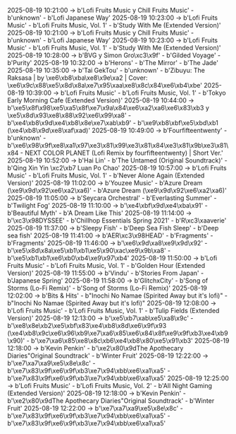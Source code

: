 2025-08-19 10:21:00 -> b'Lofi Fruits Music y Chill Fruits Music' - b'unknown' - b'Lofi Japanese Way'
2025-08-19 10:23:00 -> b'Lofi Fruits Music' - b'Lofi Fruits Music, Vol. 1' - b'Study With Me (Extended Version)'
2025-08-19 10:21:00 -> b'Lofi Fruits Music y Chill Fruits Music' - b'unknown' - b'Lofi Japanese Way'
2025-08-19 10:23:00 -> b'Lofi Fruits Music' - b'Lofi Fruits Music, Vol. 1' - b'Study With Me (Extended Version)'
2025-08-19 10:28:00 -> b'BVG y Simon Gro\xc3\x9f' - b'Gilded Voyage' - b'Purity'
2025-08-19 10:32:00 -> b'Herons' - b'The Mirror' - b'The Jade'
2025-08-19 10:35:00 -> b'Tai GekTou' - b'unknown' - b'Zibuyu: The Raksasa | by \xe6\xb8\xba\xe8\x9e\xa2 | Cover: \xe6\x9c\x88\xe5\x8d\x8a\xe7\x95\xaa\xe8\x8c\x84\xe6\xb4\xbe'
2025-08-19 10:39:00 -> b'Lofi Fruits Music' - b'Lofi Fruits Music, Vol. 1' - b'Tokyo Early Morning Cafe (Extended Version)'
2025-08-19 10:44:00 -> b'\xe5\x8f\x98\xe5\xa5\x8f\xe7\x9a\x84\xe6\xa2\xa6\xe6\x83\xb3 y \xe5\x8d\x93\xe8\x88\x92\xe6\x99\xa8' - b'\xe4\xb8\x9d\xe4\xb8\x8e\xe7\xab\xb9' - b'\xe9\xb8\xbf\xe5\xbd\xb1 (\xe4\xb8\x9d\xe8\xaf\xad)'
2025-08-19 10:49:00 -> b'Fourfifteentwenty' - b'unknown' - b'\xe6\x98\x9f\xe8\xa1\x97\xe3\x81\x99\xe3\x81\x84\xe3\x81\x9b\xe3\x81\x84 - NEXT COLOR PLANET (Lofi Remix by fourfifteentwenty) | Short Ver.'
2025-08-19 10:52:00 -> b'Hai Lin' - b'The Untamed (Original Soundtrack)' - b'Qing Xin Yin \xc2\xb7 Luan Po Chao'
2025-08-19 10:57:00 -> b'Lofi Fruits Music' - b'Lofi Fruits Music, Vol. 1' - b'Never Alone Again (Extended Version)'
2025-08-19 11:02:00 -> b'Youzee Music' - b'Azure Dream (\xe9\x9d\x92\xe6\xa2\xa6)' - b'Azure Dream (\xe9\x9d\x92\xe6\xa2\xa6)'
2025-08-19 11:05:00 -> b'Seycara Orchestral' - b'Everlasting Summer' - b'Twilight Fog'
2025-08-19 11:10:00 -> b'\xe4\xbf\x9d\xe4\xba\x91' - b'Beautiful Myth' - b'A Dream Like This'
2025-08-19 11:14:00 -> b'\xc3\x98DYSSEE' - b'Chillhop Essentials Spring 2021' - b'R\xc3\xaaverie'
2025-08-19 11:37:00 -> b'Sleepy Fish' - b'Deep Sea Fish Sleep' - b'Deep sea fish'
2025-08-19 11:41:00 -> b'AER\xc3\x98HEAD' - b'Fragments' - b'Fragments'
2025-08-19 11:46:00 -> b'\xe6\x9d\xa8\xe9\x9d\x92' - b'\xe5\x8d\x8a\xe5\xb1\xb1\xe5\x90\xac\xe9\x9b\xa8' - b'\xe5\xb1\xb1\xe6\xb0\xb4\xe9\x97\xb4'
2025-08-19 11:50:00 -> b'Lofi Fruits Music' - b'Lofi Fruits Music, Vol. 1' - b'Golden Hour (Extended Version)'
2025-08-19 11:55:00 -> b'Vindu' - b'Stories From Japan' - b'Japanese Spring'
2025-08-19 11:58:00 -> b'GlitchxCity' - b'Song of Storms (Lo-Fi Remix)' - b'Song of Storms (Lo-Fi Remix)'
2025-08-19 12:02:00 -> b'Bits & Hits' - b"Inochi No Namae (Spirited Away but it's lofi)" - b"Inochi No Namae (Spirited Away but it's lofi)"
2025-08-19 12:08:00 -> b'Lofi Fruits Music' - b'Lofi Fruits Music, Vol. 1' - b'Tulip Fields (Extended Version)'
2025-08-19 12:13:00 -> b'\xe5\xb7\xab\xe5\xa8\x9c' - b'\xe8\x8e\xb2\xe5\xbf\x83\xe4\xb8\x8d\xe6\x9f\x93 (\xe4\xb8\x9c\xe6\x96\xb9\xe7\xa6\x85\xe6\x84\x8f\xe9\x9f\xb3\xe4\xb9\x90)' - b'\xe7\xa6\x85\xe8\x8c\xb6\xe4\xb8\x80\xe5\x91\xb3'
2025-08-19 12:18:00 -> b'Kevin Penkin' - b'\xe2\x80\x9dThe Apothecary Diaries"Original Soundtrack' - b'Winter Fruit'
2025-08-19 12:22:00 -> b'\xe7\xa7\xa9\xe5\x8e\x8c' - b'\xe7\x83\x9f\xe6\x9f\xb3\xe7\x94\xbb\xe6\xa1\xa5' - b'\xe7\x83\x9f\xe6\x9f\xb3\xe7\x94\xbb\xe6\xa1\xa5'
2025-08-19 12:25:00 -> b'Lofi Fruits Music' - b'Lofi Fruits Music, Vol. 2' - b'All Night Gaming (Extended Version)'
2025-08-19 12:18:00 -> b'Kevin Penkin' - b'\xe2\x80\x9dThe Apothecary Diaries"Original Soundtrack' - b'Winter Fruit'
2025-08-19 12:22:00 -> b'\xe7\xa7\xa9\xe5\x8e\x8c' - b'\xe7\x83\x9f\xe6\x9f\xb3\xe7\x94\xbb\xe6\xa1\xa5' - b'\xe7\x83\x9f\xe6\x9f\xb3\xe7\x94\xbb\xe6\xa1\xa5'
